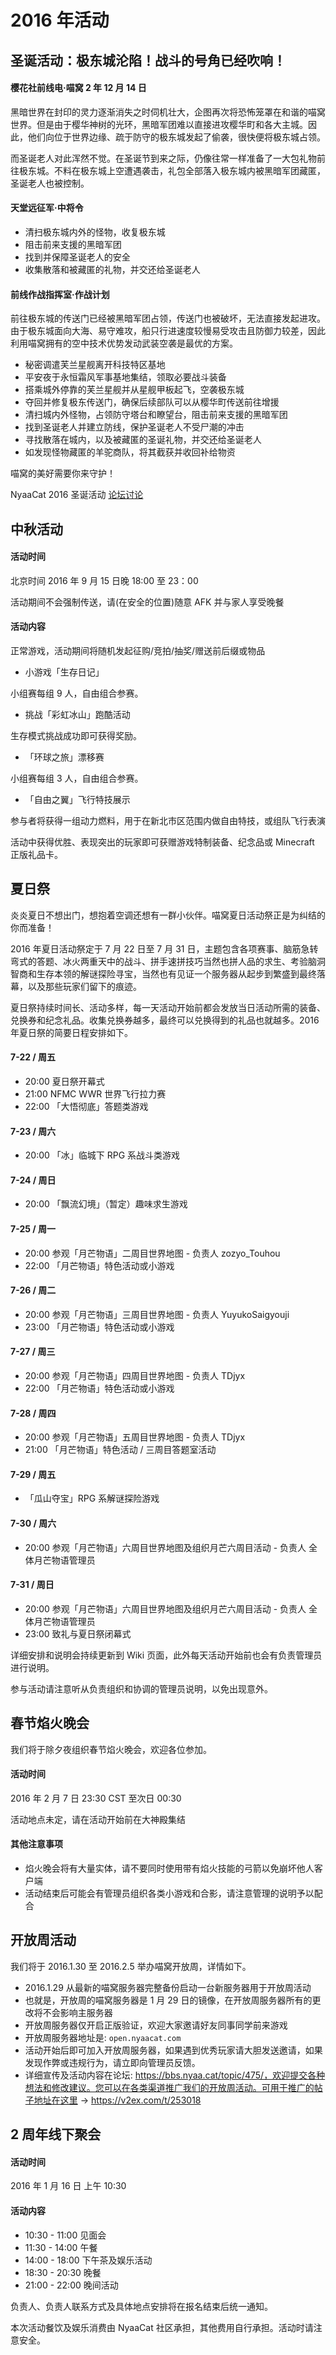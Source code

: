 # 2016 年活动

## 圣诞活动：极东城沦陷！战斗的号角已经吹响！

#### 樱花社前线电·喵窝 2 年 12 月 14 日

黑暗世界在封印的灵力逐渐消失之时伺机壮大，企图再次将恐怖笼罩在和谐的喵窝世界。但是由于樱华神树的光环，黑暗军团难以直接进攻樱华町和各大主城。因此，他们向位于世界边缘、疏于防守的极东城发起了偷袭，很快便将极东城占领。

而圣诞老人对此浑然不觉。在圣诞节到来之际，仍像往常一样准备了一大包礼物前往极东城。不料在极东城上空遭遇袭击，礼包全部落入极东城内被黑暗军团藏匿，圣诞老人也被控制。

#### 天堂远征军·中将令

- 清扫极东城内外的怪物，收复极东城
- 阻击前来支援的黑暗军团
- 找到并保障圣诞老人的安全
- 收集散落和被藏匿的礼物，并交还给圣诞老人

#### 前线作战指挥室·作战计划

前往极东城的传送门已经被黑暗军团占领，传送门也被破坏，无法直接发起进攻。由于极东城面向大海、易守难攻，船只行进速度较慢易受攻击且防御力较差，因此利用喵窝拥有的空中技术优势发动武装空袭是最优的方案。

- 秘密调遣芙兰星舰离开科技特区基地
- 平安夜于永恒霜风军事基地集结，领取必要战斗装备
- 搭乘城外停靠的芙兰星舰并从星舰甲板起飞，空袭极东城
- 夺回并修复极东传送门，确保后续部队可以从樱华町传送前往增援
- 清扫城内外怪物，占领防守塔台和瞭望台，阻击前来支援的黑暗军团
- 找到圣诞老人并建立防线，保护圣诞老人不受尸潮的冲击
- 寻找散落在城内，以及被藏匿的圣诞礼物，并交还给圣诞老人
- 如发现怪物藏匿的羊驼商队，将其截获并收回补给物资

喵窝的美好需要你来守护！

NyaaCat 2016 圣诞活动 [论坛讨论](https://bbs.nyaa.cat/d/772)

## 中秋活动

#### 活动时间

北京时间 2016 年 9 月 15 日晚 18:00 至 23：00

活动期间不会强制传送，请(在安全的位置)随意 AFK 并与家人享受晚餐

#### 活动内容

正常游戏，活动期间将随机发起征购/竞拍/抽奖/赠送前后缀或物品

- 小游戏「生存日记」

小组赛每组 9 人，自由组合参赛。

- 挑战「彩虹冰山」跑酷活动

生存模式挑战成功即可获得奖励。

- 「环球之旅」漂移赛

小组赛每组 3 人，自由组合参赛。

- 「自由之翼」飞行特技展示

参与者将获得一组动力燃料，用于在新北市区范围内做自由特技，或组队飞行表演

活动中获得优胜、表现突出的玩家即可获赠游戏特制装备、纪念品或 Minecraft 正版礼品卡。

## 夏日祭

炎炎夏日不想出门，想抱着空调还想有一群小伙伴。喵窝夏日活动祭正是为纠结的你而准备！

2016 年夏日活动祭定于 7 月 22 日至 7 月 31 日，主题包含各项赛事、脑筋急转弯式的答题、冰火两重天中的战斗、拼手速拼技巧当然也拼人品的求生、考验脑洞智商和生存本领的解谜探险寻宝，当然也有见证一个服务器从起步到繁盛到最终落幕，以及那些玩家们留下的痕迹。

夏日祭持续时间长、活动多样，每一天活动开始前都会发放当日活动所需的装备、兑换券和纪念礼品。收集兑换券越多，最终可以兑换得到的礼品也就越多。2016 年夏日祭的简要日程安排如下。

#### 7-22 / 周五

- 20:00 夏日祭开幕式
- 21:00 NFMC WWR 世界飞行拉力赛
- 22:00 「大悟彻底」答题类游戏

#### 7-23 / 周六

- 20:00 「冰」临城下 RPG 系战斗类游戏

#### 7-24 / 周日

- 20:00 「飘流幻境」（暂定）趣味求生游戏

#### 7-25 / 周一

- 20:00 参观「月芒物语」二周目世界地图 - 负责人 zozyo_Touhou
- 22:00 「月芒物语」特色活动或小游戏

#### 7-26 / 周二

- 20:00 参观「月芒物语」三周目世界地图 - 负责人 YuyukoSaigyouji
- 23:00 「月芒物语」特色活动或小游戏

#### 7-27 / 周三

- 20:00 参观「月芒物语」四周目世界地图 - 负责人 TDjyx
- 22:00 「月芒物语」特色活动或小游戏

#### 7-28 / 周四

- 20:00 参观「月芒物语」五周目世界地图 - 负责人 TDjyx
- 21:00 「月芒物语」特色活动 / 三周目答题室活动

#### 7-29 / 周五

- 「瓜山夺宝」RPG 系解谜探险游戏

#### 7-30 / 周六

- 20:00 参观「月芒物语」六周目世界地图及组织月芒六周目活动 - 负责人 全体月芒物语管理员

#### 7-31 / 周日

- 20:00 参观「月芒物语」六周目世界地图及组织月芒六周目活动 - 负责人 全体月芒物语管理员
- 23:00 致礼与夏日祭闭幕式

详细安排和说明会持续更新到 Wiki 页面，此外每天活动开始前也会有负责管理员进行说明。

参与活动请注意听从负责组织和协调的管理员说明，以免出现意外。

## 春节焰火晚会

我们将于除夕夜组织春节焰火晚会，欢迎各位参加。

#### 活动时间

2016 年 2 月 7 日 23:30 CST 至次日 00:30

活动地点未定，请在活动开始前在大神殿集结

#### 其他注意事项

- 焰火晚会将有大量实体，请不要同时使用带有焰火技能的弓箭以免崩坏他人客户端
- 活动结束后可能会有管理员组织各类小游戏和合影，请注意管理的说明予以配合

## 开放周活动

我们将于 2016.1.30 至 2016.2.5 举办喵窝开放周，详情如下。

- 2016.1.29 从最新的喵窝服务器完整备份启动一台新服务器用于开放周活动
- 也就是，开放周的喵窝服务器是 1 月 29 日的镜像，在开放周服务器所有的更改将不会影响主服务器
- 开放周服务器仅开启正版验证，欢迎大家邀请好友同事同学前来游戏
- 开放周服务器地址是: `open.nyaacat.com`
- 活动开始后即可加入开放周服务器，如果遇到优秀玩家请大胆发送邀请，如果发现作弊或违规行为，请立即向管理员反馈。
- 详细宣传及活动内容在论坛: https://bbs.nyaa.cat/topic/475/，欢迎提交各种想法和修改建议。您可以在各类渠道推广我们的开放周活动。可用于推广的帖子地址在这里 -> https://v2ex.com/t/253018

## 2 周年线下聚会

#### 活动时间

2016 年 1 月 16 日 上午 10:30

#### 活动内容

- 10:30 - 11:00 见面会
- 11:30 - 14:00 午餐
- 14:00 - 18:00 下午茶及娱乐活动
- 18:30 - 20:30 晚餐
- 21:00 - 22:00 晚间活动

负责人、负责人联系方式及具体地点安排将在报名结束后统一通知。

本次活动餐饮及娱乐消费由 NyaaCat 社区承担，其他费用自行承担。活动时请注意安全。
